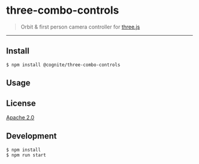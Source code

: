 # three-combo-controls

> Orbit &amp; first person camera controller for [three.js](https://threejs.org/)

---

## Install

```
$ npm install @cognite/three-combo-controls
```

## Usage


## License

[Apache 2.0](https://www.apache.org/licenses/LICENSE-2.0)

## Development

```
$ npm install
$ npm run start
```